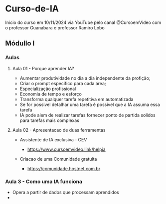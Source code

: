 # Curso-de-IA

Inicio do curso em 10/11/2024 via YouTube pelo canal @CursoemVideo com o professor Guanabara e professor Ramiro Lobo

## Módullo I

### Aulas

1. Aula 01 - Porque aprender IA?

   - Aumentar produtividade no dia a dia independente da profição;
   - Criar o prompt especifico para cada área;
   - Especialização profissional
   - Economia de tempo e esforço
   - Transforma qualquer tarefa repetitiva em automatizada
   - Se for possivel detalhar uma tarefa é possivel que a IA assuma essa tarefa
   - IA pode alem de realizar tarefas fornecer ponto de partida solidos para tarefas mais complexas

2. Aula 02 - Apresentacao de duas ferramentas

   - Assistente de IA exclusiva - CEV

     - https://www.cursoemvideo.link/helpia

   - Criacao de uma Comunidade gratuita

      - https://comunidade.hostnet.com.br

### Aula 3 - Como uma IA funciona

- Opera a partir de dados que processam aprendidos
- 